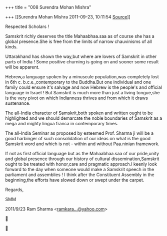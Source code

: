 +++
title = "008 Surendra Mohan Mishra"

+++
[[Surendra Mohan Mishra	2011-09-23, 10:11:54 [Source](https://groups.google.com/g/bvparishat/c/i5FQEW_yJjw)]]



Respected Scholars !

Samskrit richly deserves the title Mahaabhaa.saa as of course she has a global presence.She is free from the limits of narrow chauvinisms of all kinds.

Uttarakhand has shown the way,but where are lovers of Samskrit in other parts of India ! Some positive churning is going on and sooner some result will be apparent.

Hebrew,a language spoken by a minuscule population,was completely lost in 6th c. b.c.e.,contemporary to the Buddha.But one individual and one family could ensure it's salvage and now Hebrew is the people's and official language in Israel ! But Samskrit is much more than just a living tongue,she is the very pivot on which Indianness thrives and from which it draws sustenance.

The all-India character of Samskrit,both spoken and written ought to be highlighted and we should demarcate the noble boundaries of Samskrit as a mega and mighty lingua franca in contemporary times.

The all-India Seminar as proposed by esteemed Prof. Sharma ji will be a good harbinger of such consolidation of our ideas on what is the good Samskrit word and which is not - within and without Paa.ninian framework.

If not as first official language but as the Mahaabhaa.saa of our pride,unity and global presence through our history of cultural dissemination,Samskrit ought to be treated with honor,care and pragmatic approach.I keenly look forward to the day when someone would make a Samskrit speech in the parliament and assemblies ! I think after the Constituent Assembly in the beginning,the efforts have slowed down or swept under the carpet.

  

Regards,

  

SMM  
  

2011/9/23 Ram Sharma \<[ramkara...@yahoo.com]()\>





